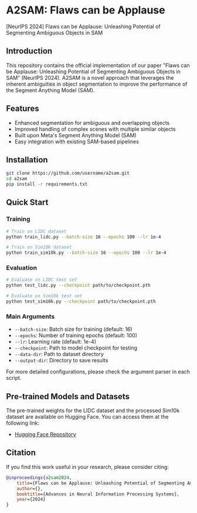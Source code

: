 # A2SAM: Flaws can be Applause

[NeurIPS 2024] Flaws can be Applause: Unleashing Potential of Segmenting Ambiguous Objects in SAM

## Introduction

This repository contains the official implementation of our paper "Flaws can be Applause: Unleashing Potential of Segmenting Ambiguous Objects in SAM" (NeurIPS 2024). A2SAM is a novel approach that leverages the inherent ambiguities in object segmentation to improve the performance of the Segment Anything Model (SAM).

## Features

- Enhanced segmentation for ambiguous and overlapping objects
- Improved handling of complex scenes with multiple similar objects
- Built upon Meta's Segment Anything Model (SAM)
- Easy integration with existing SAM-based pipelines

## Installation

```bash
git clone https://github.com/username/a2sam.git
cd a2sam
pip install -r requirements.txt
```

## Quick Start

### Training

```bash
# Train on LIDC dataset
python train_lidc.py --batch-size 16 --epochs 100 --lr 1e-4

# Train on Sim10k dataset
python train_sim10k.py --batch-size 16 --epochs 100 --lr 1e-4
```

### Evaluation

```bash
# Evaluate on LIDC test set
python test_lidc.py --checkpoint path/to/checkpoint.pth

# Evaluate on Sim10k test set
python test_sim10k.py --checkpoint path/to/checkpoint.pth
```

### Main Arguments

- `--batch-size`: Batch size for training (default: 16)
- `--epochs`: Number of training epochs (default: 100)
- `--lr`: Learning rate (default: 1e-4)
- `--checkpoint`: Path to model checkpoint for testing
- `--data-dir`: Path to dataset directory
- `--output-dir`: Directory to save results

For more detailed configurations, please check the argument parser in each script.

## Pre-trained Models and Datasets

The pre-trained weights for the LIDC dataset and the processed Sim10k dataset are available on Hugging Face. You can access them at the following link:

- [Hugging Face Repository](https://huggingface.co/yu2hi13/asam/tree/main)

## Citation

If you find this work useful in your research, please consider citing:

```bibtex
@inproceedings{a2sam2024,
    title={Flaws can be Applause: Unleashing Potential of Segmenting Ambiguous Objects in SAM},
    author={},
    booktitle={Advances in Neural Information Processing Systems},
    year={2024}
}
```
